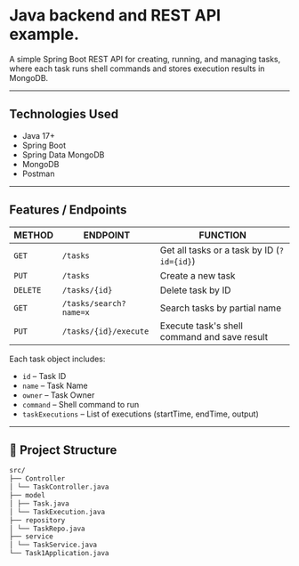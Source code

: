 # Java backend and REST API example.

A simple Spring Boot REST API for creating, running, and managing tasks, where each task runs shell commands and stores execution results in MongoDB.

---

## Technologies Used

- Java 17+
- Spring Boot
- Spring Data MongoDB
- MongoDB 
- Postman

---
## Features / Endpoints

| METHOD | ENDPOINT                  | FUNCTION                                      |
|--------|---------------------------|-----------------------------------------------|
| `GET`  | `/tasks`                  | Get all tasks or a task by ID (`?id={id}`)    |
| `PUT`  | `/tasks`                  | Create a new task                             |
| `DELETE` | `/tasks/{id}`           | Delete task by ID                             |
| `GET`  | `/tasks/search?name=x`    | Search tasks by partial name                  |
| `PUT`  | `/tasks/{id}/execute`     | Execute task's shell command and save result  |

Each task object includes:
- `id` – Task ID
- `name` – Task Name
- `owner` – Task Owner
- `command` – Shell command to run
- `taskExecutions` – List of executions (startTime, endTime, output)

---
## 📁 Project Structure
```bash
src/
├── Controller
│ └── TaskController.java
├── model
│ ├── Task.java
│ └── TaskExecution.java
├── repository
│ └── TaskRepo.java
├── service
│ └── TaskService.java
└── Task1Application.java


